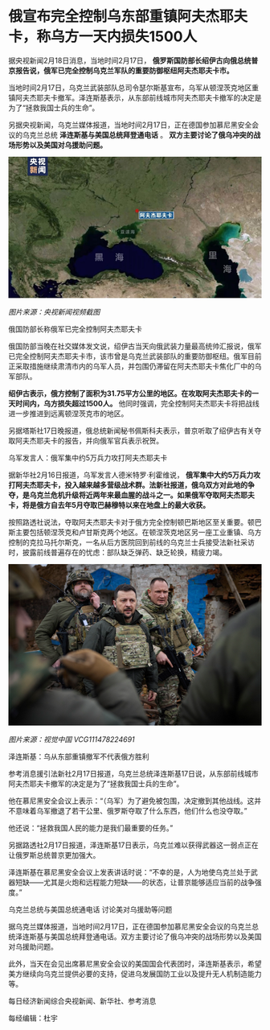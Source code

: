 # 俄宣布完全控制乌东部重镇阿夫杰耶夫卡，称乌方一天内损失1500人

据央视新闻2月18日消息，当地时间2月17日， **俄罗斯国防部长绍伊古向俄总统普京报告说，俄军已完全控制乌克兰军队的重要防御枢纽阿夫杰耶夫卡市。**

当地时间2月17日，乌克兰武装部队总司令瑟尔斯基宣布，乌军从顿涅茨克地区重镇阿夫杰耶夫卡撤军。泽连斯基表示，从东部前线城市阿夫杰耶夫卡撤军的决定是为了“拯救我国士兵的生命”。

另据央视新闻，乌克兰媒体报道，当地时间2月17日，正在德国参加慕尼黑安全会议的乌克兰总统 **泽连斯基与美国总统拜登通电话** 。
**双方主要讨论了俄乌冲突的战场形势以及美国对乌援助问题。**

![6b8d10c5bed8b47ff9270bd700f4c805.jpg](https://raw.githubusercontent.com/qqhsx/qqnews_image/main/2024/02/18/俄宣布完全控制乌东部重镇阿夫杰耶夫卡，称乌方一天内损失1500人/6b8d10c5bed8b47ff9270bd700f4c805.jpg)

_图片来源：央视新闻视频截图_

俄国防部长称俄军已完全控制阿夫杰耶夫卡

俄国防部当晚在社交媒体发文说，绍伊古当天向俄武装力量最高统帅汇报说，俄军已完全控制阿夫杰耶夫卡市，该市曾是乌克兰武装部队的重要防御枢纽。俄军目前正采取措施继续肃清市内的乌军人员，并包围仍滞留在阿夫杰耶夫卡焦化厂中的乌军部队。

**绍伊古表示，俄方控制了面积为31.75平方公里的地区。在攻取阿夫杰耶夫卡的一天时间内，乌方损失超过1500人。**
他同时强调，完全控制阿夫杰耶夫卡将把战线进一步推进到远离顿涅茨克市的地区。

另据塔斯社17日晚报道，俄总统新闻秘书佩斯科夫表示，普京听取了绍伊古有关夺取阿夫杰耶夫卡的报告，并向俄军官兵表示祝贺。

乌军发言人：俄军集中约5万兵力攻打阿夫杰耶夫卡

据新华社2月16日报道，乌军发言人德米特罗·利霍维说，
**俄军集中大约5万兵力攻打阿夫杰耶夫卡，投入越来越多营级战术群。法新社报道，俄乌双方对此地的争夺，是乌克兰危机升级将近两年来最血腥的战斗之一。如果俄军夺取阿夫杰耶夫卡，将是俄方自去年5月夺取巴赫穆特以来在地盘上的最大收获。**

按照路透社说法，夺取阿夫杰耶夫卡对于俄方完全控制顿巴斯地区至关重要。顿巴斯主要包括顿涅茨克和卢甘斯克两个地区。在顿涅茨克地区另一座工业重镇、乌方控制的克拉马托尔斯克，一名从后方医院回到前线的乌克兰士兵接受法新社采访时，披露前线普遍存在的忧虑：部队缺乏弹药、缺乏轮换，精疲力竭。

![85848ea041928550be487ea45d47d889.jpg](https://raw.githubusercontent.com/qqhsx/qqnews_image/main/2024/02/18/俄宣布完全控制乌东部重镇阿夫杰耶夫卡，称乌方一天内损失1500人/85848ea041928550be487ea45d47d889.jpg)

 _图片来源：视觉中国 VCG111478224691_

泽连斯基：乌从东部重镇撤军不代表俄方胜利

参考消息援引法新社2月17日报道，乌克兰总统泽连斯基17日说，从东部前线城市阿夫杰耶夫卡撤军的决定是为了“拯救我国士兵的生命”。

他在慕尼黑安全会议上表示：“（乌军）为了避免被包围，决定撤到其他战线。这并不意味着乌军撤退了若干公里、俄罗斯夺取了什么东西，他们什么也没夺取。”

他还说：“拯救我国人民的能力是我们最重要的任务。”

另据路透社2月17日报道，泽连斯基17日表示，乌克兰难以获得武器这一弱点正在让俄罗斯总统普京更加强大。

泽连斯基在慕尼黑安全会议上发表讲话时说：“不幸的是，人为地使乌克兰处于武器短缺——尤其是火炮和远程能力短缺——的状态，让普京能够适应当前的战争强度。”

乌克兰总统与美国总统通电话 讨论美对乌援助等问题

据乌克兰媒体报道，当地时间2月17日，正在德国参加慕尼黑安全会议的乌克兰总统泽连斯基与美国总统拜登通电话。双方主要讨论了俄乌冲突的战场形势以及美国对乌援助问题。

此外，当天在会见出席慕尼黑安全会议的美国国会代表团时，泽连斯基表示，希望美方继续向乌克兰提供必要的支持，促进乌发展国防工业以及提升无人机制造能力等。

每日经济新闻综合央视新闻、新华社、参考消息

每经编辑：杜宇

